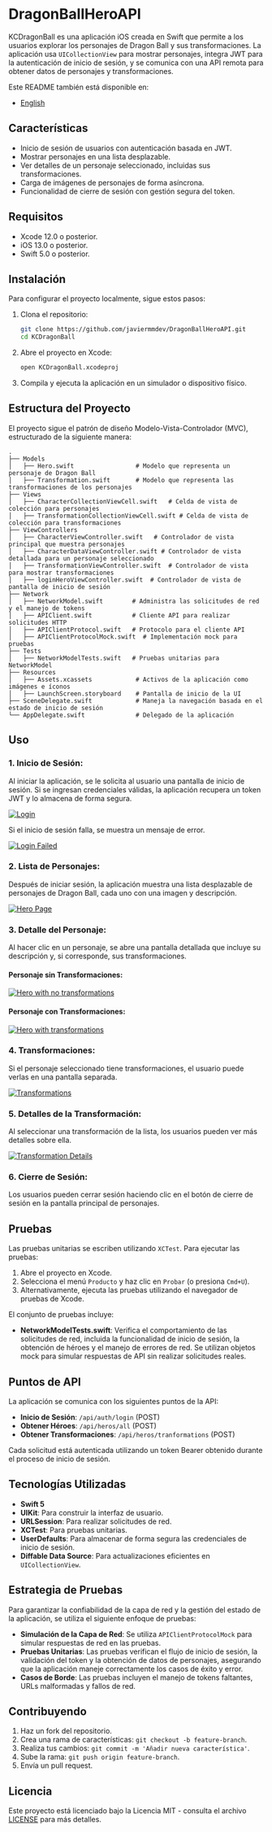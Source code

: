 
# DragonBallHeroAPI

KCDragonBall es una aplicación iOS creada en Swift que permite a los usuarios explorar los personajes de Dragon Ball y sus transformaciones. La aplicación usa `UICollectionView` para mostrar personajes, integra JWT para la autenticación de inicio de sesión, y se comunica con una API remota para obtener datos de personajes y transformaciones.

Este README también está disponible en:
- [English](../../readme.md)

## Características
- Inicio de sesión de usuarios con autenticación basada en JWT.
- Mostrar personajes en una lista desplazable.
- Ver detalles de un personaje seleccionado, incluidas sus transformaciones.
- Carga de imágenes de personajes de forma asíncrona.
- Funcionalidad de cierre de sesión con gestión segura del token.

## Requisitos
- Xcode 12.0 o posterior.
- iOS 13.0 o posterior.
- Swift 5.0 o posterior.

## Instalación

Para configurar el proyecto localmente, sigue estos pasos:

1. Clona el repositorio:
   ```bash
   git clone https://github.com/javiermmdev/DragonBallHeroAPI.git
   cd KCDragonBall
   ```

2. Abre el proyecto en Xcode:
   ```bash
   open KCDragonBall.xcodeproj
   ```

3. Compila y ejecuta la aplicación en un simulador o dispositivo físico.

## Estructura del Proyecto

El proyecto sigue el patrón de diseño Modelo-Vista-Controlador (MVC), estructurado de la siguiente manera:

```
.
├── Models
│   ├── Hero.swift                 # Modelo que representa un personaje de Dragon Ball
│   ├── Transformation.swift       # Modelo que representa las transformaciones de los personajes
├── Views
│   ├── CharacterCollectionViewCell.swift   # Celda de vista de colección para personajes
│   ├── TransformationCollectionViewCell.swift # Celda de vista de colección para transformaciones
├── ViewControllers
│   ├── CharacterViewController.swift   # Controlador de vista principal que muestra personajes
│   ├── CharacterDataViewController.swift # Controlador de vista detallada para un personaje seleccionado
│   ├── TransformationViewController.swift  # Controlador de vista para mostrar transformaciones
│   ├── loginHeroViewController.swift  # Controlador de vista de pantalla de inicio de sesión
├── Network
│   ├── NetworkModel.swift        # Administra las solicitudes de red y el manejo de tokens
│   ├── APIClient.swift           # Cliente API para realizar solicitudes HTTP
│   ├── APIClientProtocol.swift   # Protocolo para el cliente API
│   ├── APIClientProtocolMock.swift  # Implementación mock para pruebas
├── Tests
│   ├── NetworkModelTests.swift   # Pruebas unitarias para NetworkModel
├── Resources
│   ├── Assets.xcassets            # Activos de la aplicación como imágenes e íconos
│   ├── LaunchScreen.storyboard    # Pantalla de inicio de la UI
├── SceneDelegate.swift            # Maneja la navegación basada en el estado de inicio de sesión
└── AppDelegate.swift              # Delegado de la aplicación
```

## Uso

### 1. **Inicio de Sesión**:
Al iniciar la aplicación, se le solicita al usuario una pantalla de inicio de sesión. Si se ingresan credenciales válidas, la aplicación recupera un token JWT y lo almacena de forma segura.

[![Login](https://i.imgur.com/oyKDTIa.png)](https://i.imgur.com/3ScrPfC.png)

Si el inicio de sesión falla, se muestra un mensaje de error.

[![Login Failed](https://i.imgur.com/GrUr2nM.png)](https://i.imgur.com/XNy3Fi5.png)

### 2. **Lista de Personajes**:
Después de iniciar sesión, la aplicación muestra una lista desplazable de personajes de Dragon Ball, cada uno con una imagen y descripción.

[![Hero Page](https://i.imgur.com/kLLHZoU.png)](https://i.imgur.com/wjtnxqq.png)

### 3. **Detalle del Personaje**:
Al hacer clic en un personaje, se abre una pantalla detallada que incluye su descripción y, si corresponde, sus transformaciones.

#### Personaje sin Transformaciones:
[![Hero with no transformations](https://i.imgur.com/GvyQ2iy.png)](https://i.imgur.com/EmoDkqW.png)

#### Personaje con Transformaciones:
[![Hero with transformations](https://i.imgur.com/cEm8l0H.png)](https://i.imgur.com/LlN1iAv.png)

### 4. **Transformaciones**:
Si el personaje seleccionado tiene transformaciones, el usuario puede verlas en una pantalla separada.

[![Transformations](https://i.imgur.com/yUsDLti.png)](https://i.imgur.com/FY7pIT6.png)

### 5. **Detalles de la Transformación**:
Al seleccionar una transformación de la lista, los usuarios pueden ver más detalles sobre ella.

[![Transformation Details](https://i.imgur.com/SgRfdrE.png)](https://i.imgur.com/xMW6TCU.png)

### 6. **Cierre de Sesión**:
Los usuarios pueden cerrar sesión haciendo clic en el botón de cierre de sesión en la pantalla principal de personajes.

## Pruebas

Las pruebas unitarias se escriben utilizando `XCTest`. Para ejecutar las pruebas:

1. Abre el proyecto en Xcode.
2. Selecciona el menú `Producto` y haz clic en `Probar` (o presiona `Cmd+U`).
3. Alternativamente, ejecuta las pruebas utilizando el navegador de pruebas de Xcode.

El conjunto de pruebas incluye:

- **NetworkModelTests.swift**: Verifica el comportamiento de las solicitudes de red, incluida la funcionalidad de inicio de sesión, la obtención de héroes y el manejo de errores de red. Se utilizan objetos mock para simular respuestas de API sin realizar solicitudes reales.

## Puntos de API

La aplicación se comunica con los siguientes puntos de la API:

- **Inicio de Sesión**: `/api/auth/login` (POST)
- **Obtener Héroes**: `/api/heros/all` (POST)
- **Obtener Transformaciones**: `/api/heros/tranformations` (POST)

Cada solicitud está autenticada utilizando un token Bearer obtenido durante el proceso de inicio de sesión.

## Tecnologías Utilizadas

- **Swift 5**
- **UIKit**: Para construir la interfaz de usuario.
- **URLSession**: Para realizar solicitudes de red.
- **XCTest**: Para pruebas unitarias.
- **UserDefaults**: Para almacenar de forma segura las credenciales de inicio de sesión.
- **Diffable Data Source**: Para actualizaciones eficientes en `UICollectionView`.

## Estrategia de Pruebas

Para garantizar la confiabilidad de la capa de red y la gestión del estado de la aplicación, se utiliza el siguiente enfoque de pruebas:

- **Simulación de la Capa de Red**: Se utiliza `APIClientProtocolMock` para simular respuestas de red en las pruebas.
- **Pruebas Unitarias**: Las pruebas verifican el flujo de inicio de sesión, la validación del token y la obtención de datos de personajes, asegurando que la aplicación maneje correctamente los casos de éxito y error.
- **Casos de Borde**: Las pruebas incluyen el manejo de tokens faltantes, URLs malformadas y fallos de red.

## Contribuyendo

1. Haz un fork del repositorio.
2. Crea una rama de características: `git checkout -b feature-branch`.
3. Realiza tus cambios: `git commit -m 'Añadir nueva característica'`.
4. Sube la rama: `git push origin feature-branch`.
5. Envía un pull request.

## Licencia

Este proyecto está licenciado bajo la Licencia MIT - consulta el archivo [LICENSE](LICENSE) para más detalles.
